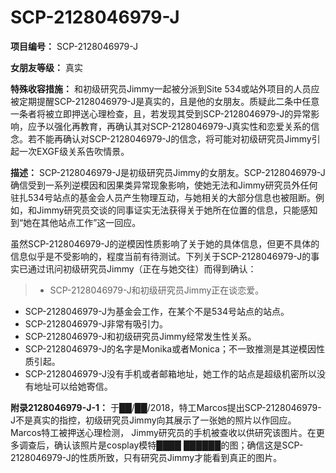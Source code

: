 # SCP-2128046979-J
                        


**项目编号：** SCP-2128046979-J

**女朋友等级：** 真实

**特殊收容措施：** 和初级研究员Jimmy一起被分派到Site 534或站外项目的人员应被定期提醒SCP-2128046979-J是真实的，且是他的女朋友。质疑此二条中任意一条者将被立即押送心理检查，且，若发现其受到SCP-2128046979-J的异常影响，应予以强化再教育，再确认其对SCP-2128046979-J真实性和恋爱关系的信念。若不能再确认对SCP-2128046979-J的信念，将可能对初级研究员Jimmy引起一次EXGF级关系告吹情景。

**描述：** SCP-2128046979-J是初级研究员Jimmy的女朋友。SCP-2128046979-J确信受到一系列逆模因和因果类异常现象影响，使她无法和Jimmy研究员外任何驻扎534号站点的基金会人员产生物理互动，与她相关的大部分信息也被阻断。例如，和Jimmy研究员交谈的同事证实无法获得关于她所在位置的信息，只能感知到“她在其他站点工作”这一回应。

虽然SCP-2128046979-J的逆模因性质影响了关于她的具体信息，但更不具体的信息似乎是不受影响的，程度当前有待测试。下列关于SCP-2128046979-J的事实已通过讯问初级研究员Jimmy（正在与她交往）而得到确认：


> - SCP-2128046979-J和初级研究员Jimmy正在谈恋爱。
- SCP-2128046979-J为基金会工作，在某个不是534号站点的站点。
- SCP-2128046979-J非常有吸引力。
- SCP-2128046979-J和初级研究员Jimmy经常发生性关系。
- SCP-2128046979-J的名字是Monika或者Monica；不一致推测是其逆模因性质引起。
- SCP-2128046979-J没有手机或者邮箱地址，她工作的站点是超级机密所以没有地址可以给她寄信。
> 

**附录2128046979-J-1：** 于██/██/2018，特工Marcos提出SCP-2128046979-J不是真实的指控，初级研究员Jimmy向其展示了一张她的照片以作回应。Marcos特工被押送心理检测， Jimmy研究员的手机被查收以供研究该图片。在更多调查后，确认该照片是cosplay模特████ ██████的图；确信这是SCP-2128046979-J的性质所致，只有研究员Jimmy才能看到真正的图片。



                    